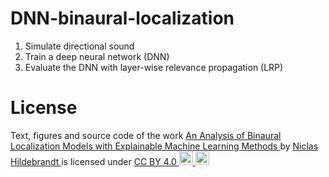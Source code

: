# DNN-binaural-localization
1. Simulate directional sound
2. Train a deep neural network (DNN)
3. Evaluate the DNN with layer-wise relevance propagation (LRP)


# License
<p xmlns:dct="http://purl.org/dc/terms/" xmlns:cc="http://creativecommons.org/ns#" class="license-text">
   Text, figures and source code of the work
   <a rel="cc:attributionURL" property="dct:title" href="https://github.com/Pretzel-Solution/DNN-binaural-localization">
     An Analysis of Binaural Localization Models with Explainable Machine Learning Methods
  </a> by 
  <a rel="cc:attributionURL dct:creator" property="cc:attributionName" href="pretzelsolution.com">
    Niclas Hildebrandt
  </a> is licensed under 
  <a rel="license" href="https://creativecommons.org/licenses/by/4.0">
    CC BY 4.0
    <img src="https://mirrors.creativecommons.org/presskit/icons/cc.svg?ref=chooser-v1" height="22" width="22" />
    <img src="https://mirrors.creativecommons.org/presskit/icons/by.svg?ref=chooser-v1" height="22" width="22" />
  </a>
</p>
